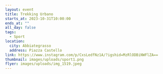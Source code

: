```yaml
---
layout: event
title: Trekking Urbano
starts_at: 2023-10-31T10:00:00
ends_at: ""
all_day: false
tags:
  - Sport
location:
  city: Abbiategrasso
  address: Piazza Castello
link: https://www.instagram.com/p/CxsLedfNz1A/?igshid=MzRlODBiNWFlZA==
thumbnail: images/uploads/sport1.png
flyer: images/uploads/img_1519.jpeg
---
```

